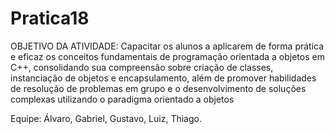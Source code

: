 # Pratica18

OBJETIVO DA ATIVIDADE:
Capacitar os alunos a aplicarem de forma prática e eficaz os
conceitos fundamentais de programação orientada a objetos em
C++, consolidando sua compreensão sobre criação de classes,
instanciação de objetos e encapsulamento, além de promover
habilidades de resolução de problemas em grupo e o
desenvolvimento de soluções complexas utilizando o paradigma
orientado a objetos

Equipe: Álvaro, Gabriel, Gustavo, Luiz, Thiago.
